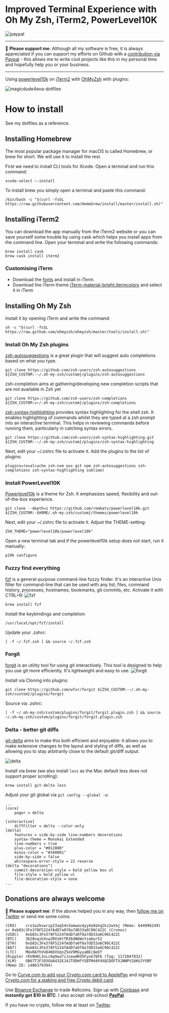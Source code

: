 # Improved Terminal Experience with Oh My Zsh, iTerm2, PowerLevel10K
[paypal]: https://paypal.me/GerdNaschenweng
![paypal](https://img.shields.io/badge/PayPal--ffffff.svg?style=social&logo=data%3Aimage%2Fpng%3Bbase64%2CiVBORw0KGgoAAAANSUhEUgAAABAAAAAQCAYAAAAf8%2F9hAAAABHNCSVQICAgIfAhkiAAAAZZJREFUOI3Fkb1PFFEUxX%2F3zcAMswFCw0KQr1BZSKUQYijMFibGkhj9D4zYYAuU0NtZSIiNzRZGamqD%2BhdoJR%2FGhBCTHZ11Pt%2B1GIiEnY0hFNzkFu%2FmnHPPPQ%2Buu%2BTiYGjy0ZPa5N1t0SI5m6mITeP4%2B%2FGP%2Fbccvto8j3cuCsQTSy%2FCzLkdxqkXpoUXJoUXJrkfFTLMwHiDYLrFz897Z3jT6ckdBwsiYDMo0tNOIGuBqS%2Beh7sdAkU2g%2BkBFGkd%2FrtSgD8Z%2BrBxj68MAGG1A9efRhVsXrKMU7Y4cNyGOwtDU28OtrqdUMetldvzFKxCYSHJ4NsJ%2BnRJGexHba7VJ%2FTff4BaQFBjVcbqIEZ1bESYn4PRUcHx2N952awUkOHZedUcWm14%2FtjqjREHawUEsgx6Ajg5%2Bsi7jWqBwA%2BmIrXlo9YHUVTmEP%2F6hOO1Ofiyy3pjo%2BsvBDX%2FZpSakhz4BqvQDvdYvrXQEXZViI5rPpBEOwR2l16vtN7bd9SN3L1WXj%2BjGSnN38rq%2B7VL8xXQOdDF%2F0KvXn8BlbuY%2FvUAHysAAAAASUVORK5CYII%3D)

___
:beer: **Please support me**: Although all my software is free, it is always appreciated if you can support my efforts on Github with a [contribution via Paypal][paypal] - this allows me to write cool projects like this in my personal time and hopefully help you or your business. 
___

Using [powerlevel10k](https://github.com/romkatv/powerlevel10k) on  [iTerm2](https://iterm2.com/) with [OhMyZsh](https://github.com/ohmyzsh/ohmyzsh) with plugins:

![magicdude4eva-dotfiles](https://user-images.githubusercontent.com/1632781/103486451-4f283880-4dfe-11eb-811b-7d42a679fc7c.gif)

# How to install
See my dotfiles as a reference.

## Installing Homebrew
The most popular package manager for macOS is called Homebrew, or brew for short. We will use it to install the rest.

First we need to install CLI tools for Xcode. Open a terminal and run this command:
```
xcode-select —-install
```

To install brew you simply open a terminal and paste this command:
```
/bin/bash -c "$(curl -fsSL https://raw.githubusercontent.com/Homebrew/install/master/install.sh)"
```

## Installing iTerm2

You can download the app manually from the iTerm2 website or you can save yourself some trouble by using cask which helps you install apps from the command line. Open your terminal and write the following commands:
```
brew install cask
brew cask install iterm2
```

### Customising iTerm
* Download the [fonts](https://github.com/magicdude4eva/dotfiles/tree/main/Fonts) and install in iTerm.
* Download the iTerm theme [iTerm-material-bright.itermcolors](https://github.com/magicdude4eva/dotfiles/blob/main/iTerm-material-bright.itermcolors) and select it in iTerm

## Installing Oh My Zsh
Install it by opening iTerm and write the command:
```
sh -c "$(curl -fsSL https://raw.github.com/ohmyzsh/ohmyzsh/master/tools/install.sh)"
```

### Install Oh My Zsh plugins
[zsh-autosuggestions](https://github.com/zsh-users/zsh-autosuggestions) is a great plugin that will suggest auto completions based on what you type.
```
git clone https://github.com/zsh-users/zsh-autosuggestions ${ZSH_CUSTOM:-~/.oh-my-zsh/custom}/plugins/zsh-autosuggestions
```

zsh-completion aims at gathering/developing new completion scripts that are not available in Zsh yet
```
git clone https://github.com/zsh-users/zsh-completions ${ZSH_CUSTOM:=~/.oh-my-zsh/custom}/plugins/zsh-completions
```

[zsh-syntax-highlighting](https://github.com/zsh-users/zsh-completions) provides syntax highlighting for the shell zsh. It enables highlighting of commands whilst they are typed at a zsh prompt into an interactive terminal. This helps in reviewing commands before running them, particularly in catching syntax errors.
```
git clone https://github.com/zsh-users/zsh-syntax-highlighting.git ${ZSH_CUSTOM:-~/.oh-my-zsh/custom}/plugins/zsh-syntax-highlighting
```

Next, edit your ~/.zshrc file to activate it. Add the plugins to the list of plugins:
```
plugins=(evalcache zsh-nvm osx git npm zsh-autosuggestions zsh-completions zsh-syntax-highlighting sublime)
```
### Install PowerLevel10K
[Powerlevel10k](https://github.com/romkatv/powerlevel10k) is a theme for Zsh. It emphasizes speed, flexibility and out-of-the-box experience.
```
git clone --depth=1 https://github.com/romkatv/powerlevel10k.git ${ZSH_CUSTOM:-$HOME/.oh-my-zsh/custom}/themes/powerlevel10k
```

Next, edit your ~/.zshrc file to activate it. Adjust the THEME-setting:
```
ZSH_THEME="powerlevel10k/powerlevel10k"
```

Open a new terminal tab and if the powerlevel10k setup does not start, run it manually:
```
p10k configure
```

### Fuzzy find everything
[fzf](https://github.com/junegunn/fzf) is a general-purpose command-line fuzzy finder. It's an interactive Unix filter for command-line that can be used with any list; files, command history, processes, hostnames, bookmarks, git commits, etc. Activate it with CTRL+R:
![fzf](https://user-images.githubusercontent.com/1632781/103527566-da4b1200-4e82-11eb-8845-d370c2a86f33.gif)

```
brew install fzf
```

Install the keybindings and completion
```
/usr/local/opt/fzf/install
```

Update your .zshrc:
```
[ -f ~/.fzf.zsh ] && source ~/.fzf.zsh
```

### Forgit
[forgit](https://github.com/wfxr/forgit) is an utility tool for using git interactively. This tool is designed to help you use git more efficiently. It's lightweight and easy to use.
![forgit](https://user-images.githubusercontent.com/1632781/103530439-ba6a1d00-4e87-11eb-97e3-a37d6bd29344.gif)

Install via Cloning into plugins:
```
git clone https://github.com/wfxr/forgit ${ZSH_CUSTOM:-~/.oh-my-zsh/custom}/plugins/forgit
```

Source via .zshrc:
```
[ -f ~/.oh-my-zsh/custom/plugins/forgit/forgit.plugin.zsh ] && source ~/.oh-my-zsh/custom/plugins/forgit/forgit.plugin.zsh
```

### Delta - better git diffs
[git-delta](https://github.com/dandavison/delta) aims to make this both efficient and enjoyable: it allows you to make extensive changes to the layout and styling of diffs, as well as allowing you to stay arbitrarily close to the default git/diff output.

![delta](https://user-images.githubusercontent.com/1632781/103666183-946e7680-4f74-11eb-9021-a397e0c2d80d.gif)

Install via brew (we also install `less` as the Mac default less does not support proper scrolling):
```
brew install git-delta less
```

Adjust your git global via `git config --global -e`:
```
...
[core]
    pager = delta

[interactive]
    diffFilter = delta --color-only	
[delta]
    features = side-by-side line-numbers decorations
    syntax-theme = Monokai Extended	
    line-numbers = true
    plus-color = "#012800"
    minus-color = "#340001"
    side-by-side = false
    whitespace-error-style = 22 reverse
[delta "decorations"]
    commit-decoration-style = bold yellow box ul
    file-style = bold yellow ul
    file-decoration-style = none
...
```


## Donations are always welcome
:beer: **Please support me**: If the above helped you in any way, then [follow me on Twitter](https://twitter.com/gerdnaschenweng) or send me some coins: 
```
(CRO)    cro1w2kvwrzp23aq54n3amwav4yy4a9ahq2kz2wtmj (Memo: 644996249) or 0xb83c3Fe378F5224fAdD7a0f8a7dD33a6C96C422C (Cronos)
(USDC)   0xb83c3Fe378F5224fAdD7a0f8a7dD33a6C96C422C
(BTC)    3628nqihXvw2RXsKtTR36dN6WvYzaHyr52
(ETH)    0xb83c3Fe378F5224fAdD7a0f8a7dD33a6C96C422C
(BAT)    0xb83c3Fe378F5224fAdD7a0f8a7dD33a6C96C422C
(LTC)    MQxRAfhVU84KDVUqnZ5eV9MGyyaBEcQeDf
(Ripple) rKV8HEL3vLc6q9waTiJcewdRdSFyx67QFb (Tag: 1172047832)
(XLM)    GB67TJFJO3GUA432EJ4JTODHFYSBTM44P4XQCDOFTXJNNPV2UKUJYVBF (Memo ID: 1406379394)
```

Go to [Curve.com to add your Crypto.com card to ApplePay](tttps://www.curve.com/join#DWPXKG6E) and signup to [Crypto.com for a staking and free Crypto debit card](https://crypto.com/exch/ref6ayzqvp).

Use [Binance Exchange](https://www.binance.com/?ref=13896895) to trade #altcoins. Sign up with [Coinbase](https://www.coinbase.com/join/nasche_x) and **instantly get $10 in BTC**. I also accept old-school **[PayPal](https://paypal.me/GerdNaschenweng)**.

If you have no crypto, follow me at least on [Twitter](https://twitter.com/gerdnaschenweng).
